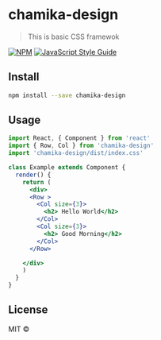 # chamika-design

> This is basic CSS framewok

[![NPM](https://img.shields.io/npm/v/chamika-design.svg)](https://www.npmjs.com/package/chamika-design) [![JavaScript Style Guide](https://img.shields.io/badge/code_style-standard-brightgreen.svg)](https://standardjs.com)

## Install

```bash
npm install --save chamika-design
```

## Usage

```jsx
import React, { Component } from 'react'
import { Row, Col } from 'chamika-design'
import 'chamika-design/dist/index.css'

class Example extends Component {
  render() {
    return (
      <div>
      <Row >
        <Col size={3}>
          <h2> Hello World</h2>
        </Col>
        <Col size={3}>
          <h2> Good Morning</h2>
        </Col>
      </Row>

    </div>
    )
  }
}
```

## License

MIT © [](https://github.com/)
